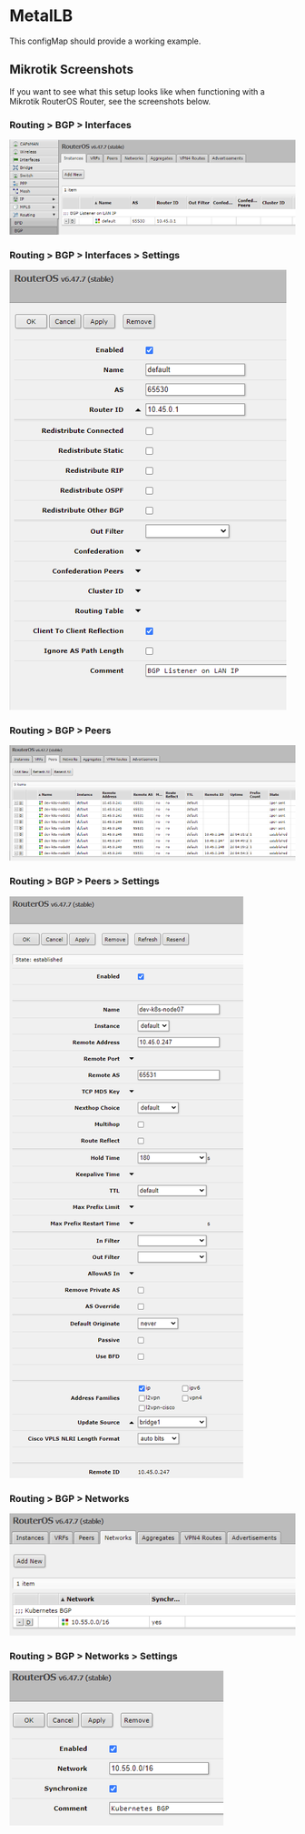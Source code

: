 # MetalLB

This configMap should provide a working example.

## Mikrotik Screenshots

If you want to see what this setup looks like when functioning with a Mikrotik RouterOS Router, see the screenshots below.

### Routing > BGP > Interfaces

![Routing](screenshots/00.png)

### Routing > BGP > Interfaces > Settings

![Routing](screenshots/01.png)

### Routing > BGP > Peers

![Routing](screenshots/02.png)

### Routing > BGP > Peers > Settings

![Routing](screenshots/03.png)

### Routing > BGP > Networks

![Routing](screenshots/04.png)

### Routing > BGP > Networks > Settings

![Routing](screenshots/05.png)
